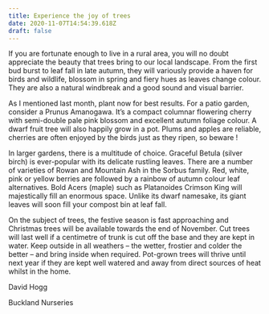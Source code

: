 ```yaml
---
title: Experience the joy of trees
date: 2020-11-07T14:54:39.618Z
draft: false
---
```


If you are fortunate enough to live in a rural area, you will no doubt appreciate the beauty that trees bring to our local landscape. From the first bud burst to leaf fall in late autumn, they will variously provide a haven for birds and wildlife, blossom in spring and fiery hues as leaves change colour. They are also a natural windbreak and a good sound and visual barrier.

As I mentioned last month, plant now for best results. For a patio garden, consider a Prunus Amanogawa. It’s a compact columnar flowering cherry with semi-double pale pink blossom and excellent autumn foliage colour. A dwarf fruit tree will also happily grow in a pot. Plums and apples are reliable, cherries are often enjoyed by the birds just as they ripen, so beware ! 

In larger gardens, there is a multitude of choice. Graceful Betula (silver birch)  is ever-popular with its delicate rustling leaves. There are a number of varieties of Rowan and Mountain Ash in the Sorbus family. Red, white, pink or yellow berries are followed by a rainbow of autumn colour leaf alternatives. Bold Acers (maple) such as Platanoides Crimson King will majestically fill an enormous space. Unlike its dwarf namesake, its giant leaves will soon fill your compost bin at leaf fall. 

On the subject of trees, the festive season is fast approaching and Christmas trees will be available towards the end of November. Cut trees will last well if a centimetre of trunk is cut off the base and they are kept in water. Keep outside in all weathers – the wetter, frostier and colder the better – and bring inside when required. Pot-grown trees will thrive until next year if they are kept well watered and away from direct sources of heat whilst in the home. 

David Hogg

Buckland Nurseries 

